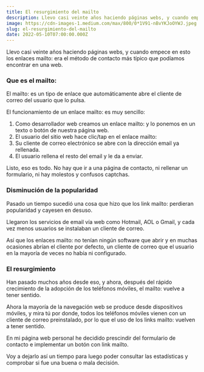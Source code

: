 ```yaml
---
title: El resurgimiento del mailto
description: Llevo casi veinte años haciendo páginas webs, y cuando empece en esto los enlaces mailto era el método de contacto más típico…
image: https://cdn-images-1.medium.com/max/800/0*1V91-nBvYKJoOYWJ.jpeg
slug: el-resurgimiento-del-mailto
date: 2022-05-10T07:00:00.000Z
---
```


Llevo casi veinte años haciendo páginas webs, y cuando empece en esto los enlaces mailto: era el método de contacto más típico que podíamos encontrar en una web.

### Que es el mailto:

El mailto: es un tipo de enlace que automáticamente abre el cliente de correo del usuario que lo pulsa.

El funcionamiento de un enlace mailto: es muy sencillo:

1. Como desarrollador web creamos un enlace mailto: y lo ponemos en un texto o botón de nuestra página web.
2. El usuario del sitio web hace clic/tap en el enlace mailto:
3. Su cliente de correo electrónico se abre con la dirección email ya rellenada.
4. El usuario rellena el resto del email y le da a enviar.

Listo, eso es todo. No hay que ir a una página de contacto, ni rellenar un formulario, ni hay molestos y confusos captchas.

### Disminución de la popularidad

Pasado un tiempo sucedió una cosa que hizo que los link mailto: perdieran popularidad y cayesen en desuso.

Llegaron los servicios de email vía web como Hotmail, AOL o Gmail, y cada vez menos usuarios se instalaban un cliente de correo.

Así que los enlaces mailto: no tenían ningún software que abrir y en muchas ocasiones abrían el cliente por defecto, un cliente de correo que el usuario en la mayoría de veces no había ni configurado.

### El resurgimiento

Han pasado muchos años desde eso, y ahora, después del rápido crecimiento de la adopción de los teléfonos móviles, el mailto: vuelve a tener sentido.

Ahora la mayoría de la navegación web se produce desde dispositivos móviles, y mira tú por donde, todos los teléfonos móviles vienen con un cliente de correo preinstalado, por lo que el uso de los links mailto: vuelven a tener sentido.

En mi página web personal he decidido prescindir del formulario de contacto e implementar un botón con link mailto.

Voy a dejarlo así un tiempo para luego poder consultar las estadísticas y comprobar si fue una buena o mala decisión.
